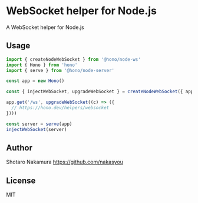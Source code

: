 # WebSocket helper for Node.js

A WebSocket helper for Node.js

## Usage

```ts
import { createNodeWebSocket } from '@hono/node-ws'
import { Hono } from 'hono'
import { serve } from '@hono/node-server'

const app = new Hono()

const { injectWebSocket, upgradeWebSocket } = createNodeWebSocket({ app })

app.get('/ws', upgradeWebSocket((c) => ({
  // https://hono.dev/helpers/websocket
})))

const server = serve(app)
injectWebSocket(server)
```

## Author

Shotaro Nakamura <https://github.com/nakasyou>

## License

MIT